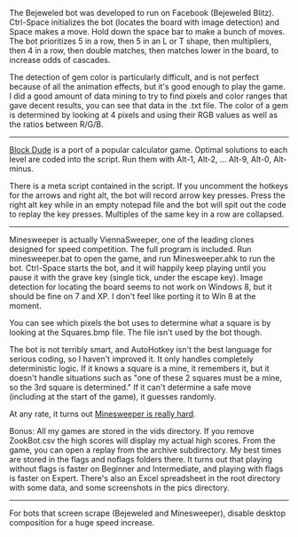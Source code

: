 The Bejeweled bot was developed to run on Facebook (Bejeweled Blitz). Ctrl-Space initializes the bot (locates the board with image detection) and Space makes a move. Hold down the space bar to make a bunch of moves. The bot prioritizes 5 in a row, then 5 in an L or T shape, then multipliers, then 4 in a row, then double matches, then matches lower in the board, to increase odds of cascades.

The detection of gem color is particularly difficult, and is not perfect because of all the animation effects, but it's good enough to play the game. I did a good amount of data mining to try to find pixels and color ranges that gave decent results, you can see that data in the .txt file. The color of a gem is determined by looking at 4 pixels and using their RGB values as well as the ratios between R/G/B.

---

[Block Dude](http://azich.org/blockdude/) is a port of a popular calculator game. Optimal solutions to each level are coded into the script. Run them with Alt-1, Alt-2, ... Alt-9, Alt-0, Alt-minus.

There is a meta script contained in the script. If you uncomment the hotkeys for the arrows and right alt, the bot will record arrow key presses. Press the right alt key while in an empty notepad file and the bot will spit out the code to replay the key presses. Multiples of the same key in a row are collapsed.

---

Minesweeper is actually ViennaSweeper, one of the leading clones designed for speed competition. The full program is included. Run minesweeper.bat to open the game, and run Minesweeper.ahk to run the bot. Ctrl-Space starts the bot, and it will happily keep playing until you pause it with the grave key (single tick, under the escape key). Image detection for locating the board seems to not work on Windows 8, but it should be fine on 7 and XP. I don't feel like porting it to Win 8 at the moment.

You can see which pixels the bot uses to determine what a square is by looking at the Squares.bmp file. The file isn't used by the bot though.

The bot is not terribly smart, and AutoHotkey isn't the best language for serious coding, so I haven't improved it. It only handles completely deterministic logic. If it knows a square is a mine, it remembers it, but it doesn't handle situations such as "one of these 2 squares must be a mine, so the 3rd square is determined." If it can't determine a safe move (including at the start of the game), it guesses randomly.

At any rate, it turns out [Minesweeper is really hard](http://web.mat.bham.ac.uk/R.W.Kaye/minesw/ordmsw.htm).

Bonus: All my games are stored in the vids directory. If you remove ZookBot.csv the high scores will display my actual high scores. From the game, you can open a replay from the archive subdirectory. My best times are stored in the flags and noflags folders there. It turns out that playing without flags is faster on Beginner and Intermediate, and playing with flags is faster on Expert. There's also an Excel spreadsheet in the root directory with some data, and some screenshots in the pics directory.

---

For bots that screen scrape (Bejeweled and Minesweeper), disable desktop composition for a huge speed increase.
